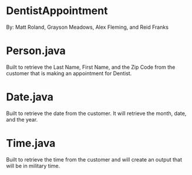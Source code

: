# DentistAppointment
By: Matt Roland, Grayson Meadows, Alex Fleming, and Reid Franks

# Person.java
Built to retrieve the Last Name, First Name, and the Zip Code from the customer that is making an appointment for Dentist.

# Date.java
Built to retrieve the date from the customer. It will retrieve the month, date, and the year.

# Time.java
Built to retrieve the time from the customer and will create an output that will be in military time.
